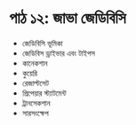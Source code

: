# পাঠ ১২: জাভা জেডিবিসি

* জেডিবিসি ভূমিকা
* জেডিবিস ড্রাইভার এবং টাইপস
* কানেকশান
* কুয়েরি
* রেজাল্টসেট
* প্রিপেয়ার স্ট্যাটমেন্ট
* ট্রানসেকশান
* সারসংক্ষেপ

